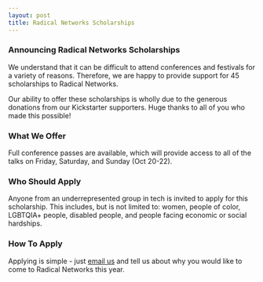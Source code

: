 ```yaml
---
layout: post
title: Radical Networks Scholarships
---
```

<h3>Announcing Radical Networks Scholarships</h3>

<p>We understand that it can be difficult to attend conferences and festivals for a variety of reasons. Therefore, we are happy to provide support for 45 scholarships to Radical Networks.</p>

<p>Our ability to offer these scholarships is wholly due to the generous donations from our Kickstarter supporters. Huge thanks to all of you who made this possible!</p>

<h3>What We Offer</h3>
<p>Full conference passes are available, which will provide access to all of the talks on Friday, Saturday, and Sunday (Oct 20-22).

<h3>Who Should Apply</h3>
<p>Anyone from an underrepresented group in tech is invited to apply for this scholarship. This includes, but is not limited to: women, people of color, LGBTQIA+ people, disabled people, and people facing economic or social hardships.</p>

<h3>How To Apply</h3>
<p>Applying is simple - just <a href="mailto:info@radicalnetworks.org">email us</a> and tell us about why you would like to come to Radical Networks this year.</p>